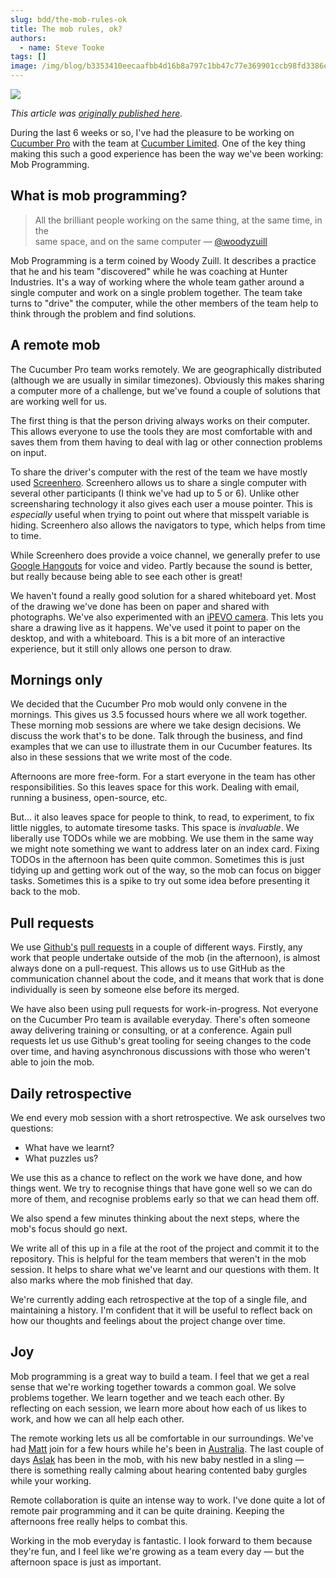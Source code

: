 ```yaml
---
slug: bdd/the-mob-rules-ok
title: The mob rules, ok?
authors:
  - name: Steve Tooke
tags: []
image: /img/blog/b3353410eecaafbb4d16b8a797c1bb47c77e369901ccb98fd3386e847a354477.jpg
---
```


![](/img/blog/b3353410eecaafbb4d16b8a797c1bb47c77e369901ccb98fd3386e847a354477.jpg)

_This article was [originally published here](http://tooky.co.uk/the-mob-rules-ok/)._

During the last 6 weeks or so, I've had the pleasure to be working on [Cucumber Pro](https://cucumber.io/pro) with the team at [Cucumber Limited](https://cucumber.io/). One of the key thing making this such a good experience has been the way we've been working: Mob Programming.

<!-- truncate -->

## What is mob programming?

> All the brilliant people working on the same thing, at the same time, in the  
> same space, and on the same computer — [@woodyzuill](https://twitter.com/woodyzuill)

Mob Programming is a term coined by Woody Zuill. It describes a practice that he and his team "discovered" while he was coaching at Hunter Industries. It's a way of working where the whole team gather around a single computer and work on a single problem together. The team take turns to "drive" the computer, while the other members of the team help to think through the problem and find solutions.

## A remote mob

The Cucumber Pro team works remotely. We are geographically distributed (although we are usually in similar timezones). Obviously this makes sharing a computer more of a challenge, but we've found a couple of solutions that are working well for us.

The first thing is that the person driving always works on their computer. This allows everyone to use the tools they are most comfortable with and saves them from them having to deal with lag or other connection problems on input.

To share the driver's computer with the rest of the team we have mostly used [Screenhero](https://screenhero.com/). Screenhero allows us to share a single computer with several other participants (I think we've had up to 5 or 6). Unlike other screensharing technology it also gives each user a mouse pointer. This is _especially_ useful when trying to point out where that misspelt variable is hiding. Screenhero also allows the navigators to type, which helps from time to time.

While Screenhero does provide a voice channel, we generally prefer to use [Google Hangouts](https://hangouts.google.com/) for voice and video. Partly because the sound is better, but really because being able to see each other is great!

We haven't found a really good solution for a shared whiteboard yet. Most of the drawing we've done has been on paper and shared with photographs. We've also experimented with an [iPEVO camera](http://www.ipevo.com/prods/Point-2-View-USB-Camera). This lets you share a drawing live as it happens. We've used it point to paper on the desktop, and with a whiteboard. This is a bit more of an interactive experience, but it still only allows one person to draw.

## Mornings only

We decided that the Cucumber Pro mob would only convene in the mornings. This gives us 3.5 focussed hours where we all work together. These morning mob sessions are where we take design decisions. We discuss the work that's to be done. Talk through the business, and find examples that we can use to illustrate them in our Cucumber features. Its also in these sessions that we write most of the code.

Afternoons are more free-form. For a start everyone in the team has other responsibilities. So this leaves space for this work. Dealing with email, running a business, open-source, etc.

But... it also leaves space for people to think, to read, to experiment, to fix little niggles, to automate tiresome tasks. This space is _invaluable_. We liberally use TODOs while we are mobbing. We use them in the same way we might note something we want to address later on an index card. Fixing TODOs in the afternoon has been quite common. Sometimes this is just tidying up and getting work out of the way, so the mob can focus on bigger tasks. Sometimes this is a spike to try out some idea before presenting it back to the mob.

## Pull requests

We use [Github's](https://github.com) [pull requests](https://help.github.com/articles/using-pull-requests/) in a couple of different ways. Firstly, any work that people undertake outside of the mob (in the afternoon), is almost always done on a pull-request. This allows us to use GitHub as the communication channel about the code, and it means that work that is done individually is seen by someone else before its merged.

We have also been using pull requests for work-in-progress. Not everyone on the Cucumber Pro team is available everyday. There's often someone away delivering training or consulting, or at a conference. Again pull requests let us use Github's great tooling for seeing changes to the code over time, and having asynchronous discussions with those who weren't able to join the mob.

## Daily retrospective

We end every mob session with a short retrospective. We ask ourselves two questions:

-   What have we learnt?
-   What puzzles us?

We use this as a chance to reflect on the work we have done, and how things went. We try to recognise things that have gone well so we can do more of them, and recognise problems early so that we can head them off.

We also spend a few minutes thinking about the next steps, where the mob's focus should go next.

We write all of this up in a file at the root of the project and commit it to the repository. This is helpful for the team members that weren't in the mob session. It helps to share what we've learnt and our questions with them. It also marks where the mob finished that day.

We're currently adding each retrospective at the top of a single file, and maintaining a history. I'm confident that it will be useful to reflect back on how our thoughts and feelings about the project change over time.

## Joy

Mob programming is a great way to build a team. I feel that we get a real sense that we're working together towards a common goal. We solve problems together. We learn together and we teach each other. By reflecting on each session, we learn more about how each of us likes to work, and how we can all help each other.

The remote working lets us all be comfortable in our surroundings. We've had [Matt](https://twitter.com/mattwynne) join for a few hours while he's been in [Australia](https://cucumber.io/events/cukeup-australia-2015). The last couple of days [Aslak](https://twitter.com/aslak_hellesoy) has been in the mob, with his new baby nestled in a sling — there is something really calming about hearing contented baby gurgles while your working.

Remote collaboration is quite an intense way to work. I've done quite a lot of remote pair programming and it can be quite draining. Keeping the afternoons free really helps to combat this.

Working in the mob everyday is fantastic. I look forward to them because they're fun, and I feel like we're growing as a team every day — but the afternoon space is just as important.